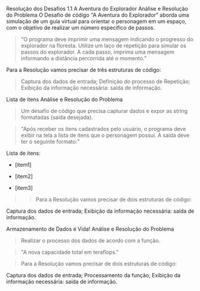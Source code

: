 
Resolução dos Desafios
1.1 A Aventura do Explorador
Análise e Resolução do Problema
 O Desafio de código "A Aventura do Explorador" aborda uma simulação de um guia virtual para orientar o personagem em um espaço, com o objetivo de realizar um número específico de passos.

 >"O programa deve imprimir uma mensagem indicando o progresso do explorador na floresta. Utilize um laço de repetição para simular os passos do explorador. A cada passo, imprima uma mensagem informando a distância percorrida até o momento."

 Para a Resolução vamos precisar de três estruturas de código:

>Captura dos dados de entrada;
Definição do processo de Repetição;
Exibição da informação necessária: saída de informação.

 Lista de itens
Análise e Resolução do Problema
> Um desafio de código que precisa capturar dados e expor as string formatadas (saída desejada).

> "Após receber os itens cadastrados pelo usuário, o programa deve exibir na tela a lista de itens que o personagem possui. A saída deve ter o seguinte formato:"

Lista de itens:

- [item1]

- [item2]

- [item3]

> > Para a Resolução vamos precisar de dois estruturas de código:

Captura dos dados de entrada;
Exibição da informação necessária: saída de informação.

 Armazenamento de Dados é Vida!
Análise e Resolução do Problema
> Realizar o processo dos dados de acordo com a função.

> "A nova capacidade total em teraflops."

> Para a Resolução vamos precisar de dois estruturas de código:

Captura dos dados de entrada;
Processamento da função;
Exibição da informação necessária: saída de informação.
